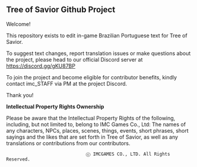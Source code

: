 ## Tree of Savior Github Project

Welcome!

This repository exists to edit in-game Brazilian Portuguese text for Tree of Savior.

To suggest text changes, report translation issues or make questions about the project, please head to our official Discord server at https://discord.gg/gKU87BP

To join the project and become eligible for contributor benefits, kindly contact imc_STAFF via PM at the project Discord.

Thank you!


**Intellectual Property Rights Ownership**

Please be aware that the Intellectual Property Rights of the following, including, but not limited to, belong to IMC Games Co., Ltd: The names of any characters, NPCs, places, scenes, things, events, short phrases, short sayings and the likes that are set forth in Tree of Savior, as well as any translations or contributions from our contributors.

                                  ⓒ IMCGAMES CO., LTD. All Rights Reserved.
